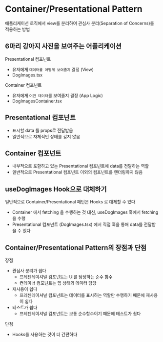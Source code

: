 # Container/Presentational Pattern

애플리케이션 로직에서 view를 분리하여 관심사 분리(Separation of Concerns)를 적용하는 방법

## 6마리 강아지 사진을 보여주는 어플리케이션

Presentational 컴포넌트

- 유저에게 `데이터를 어떻게 보여줄지` 결정 (View)
- DogImages.tsx

Container 컴포넌트

- 유저에게 `어떤 데이터`를 보여줄지 결정 (App Logic)
- DogImagesContainer.tsx

## Presentational 컴포넌트

- 표시할 data 를 props로 전달받음
- 일반적으로 자체적인 상태를 갖지 않음

## Container 컴포넌트

- 내부적으로 포함하고 있는 Presentational 컴포넌트에 data를 전달하는 역할
- 일반적으로 Presentational 컴포넌트 이외의 컴포넌트를 렌더링하지 않음

## useDogImages Hook으로 대체하기

일반적으로 Container/Presentational 패턴은 Hooks 로 대체할 수 있다

- Container 에서 fetching 을 수행하는 것 대신, useDogImages 훅에서 fetching을 수행
- Presentational 컴포넌트 (DogImages.tsx) 에서 직접 훅을 통해 data를 전달받을 수 있다

## Container/Presentational Pattern의 장점과 단점

장점

- 관심사 분리가 쉽다
  - 프레젠테이셔널 컴포넌트는 UI를 담당하는 순수 함수
  - 컨테이너 컴포넌트는 앱 상태와 데이터 담당
- 재사용이 쉽다
  - 프레젠테이셔널 컴포넌트는 데이터를 표시하는 역할만 수행하기 때문에 재사용이 쉽다
- 테스트가 쉽다
  - 프레젠테이셔널 컴포넌트는 보통 순수함수이기 때문에 테스트가 쉽다

단점

- Hooks를 사용하는 것이 더 간편하다